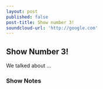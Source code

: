 ```yaml
---
layout: post
published: false
post-title: Show number 3!
soundcloud-url: 'http://google.com'
---
```

## Show Number 3!

We talked about ...

### Show Notes
